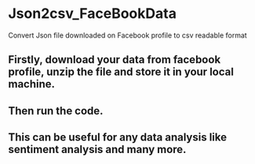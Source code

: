 # Json2csv_FaceBookData
Convert Json file downloaded on Facebook profile to csv readable format

## Firstly, download your data from facebook profile, unzip the file and store it in your local machine.

## Then run the code.

## This can be useful for any data analysis like sentiment analysis and many more.

